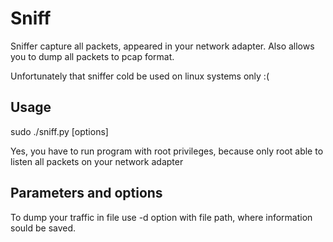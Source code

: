 # Sniff
Sniffer capture all packets, appeared in your network adapter. 
Also allows you to dump all packets to pcap format.

Unfortunately that sniffer cold be used on linux systems only :(

## Usage
sudo ./sniff.py [options]

Yes, you have to run program with root privileges, 
because only root able to listen all packets on your network adapter

## Parameters and options
To dump your traffic in file use -d option with file path, where information sould be saved.
